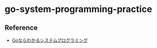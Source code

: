 # go-system-programming-practice

## Reference
- [Goならわかるシステムプログラミング](https://www.amazon.co.jp/dp/4908686033)
